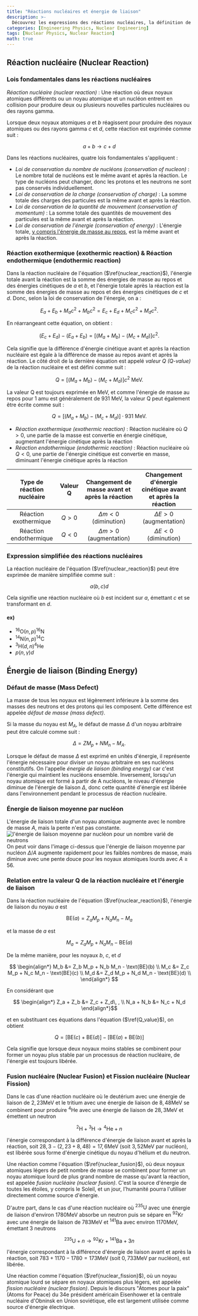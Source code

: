 ```yaml
---
title: "Réactions nucléaires et énergie de liaison"
description: >-
  Découvrez les expressions des réactions nucléaires, la définition de la valeur Q (Q-value), et les concepts de défaut de masse (mass defect) et d'énergie de liaison (binding energy).
categories: [Engineering Physics, Nuclear Engineering]
tags: [Nuclear Physics, Nuclear Reaction]
math: true
---
```


## Réaction nucléaire (Nuclear Reaction)
### Lois fondamentales dans les réactions nucléaires
*Réaction nucléaire (nuclear reaction)* : Une réaction où deux noyaux atomiques différents ou un noyau atomique et un nucléon entrent en collision pour produire deux ou plusieurs nouvelles particules nucléaires ou des rayons gamma.

Lorsque deux noyaux atomiques $a$ et $b$ réagissent pour produire des noyaux atomiques ou des rayons gamma $c$ et $d$, cette réaction est exprimée comme suit :

$$ a + b \rightarrow c + d \tag{1} \label{nuclear_reaction}$$

Dans les réactions nucléaires, quatre lois fondamentales s'appliquent :

- *Loi de conservation du nombre de nucléons (conservation of nucleon)* : Le nombre total de nucléons est le même avant et après la réaction. Le type de nucléons peut changer, donc les protons et les neutrons ne sont pas conservés individuellement.
- *Loi de conservation de la charge (conservation of charge)* : La somme totale des charges des particules est la même avant et après la réaction.
- *Loi de conservation de la quantité de mouvement (conservation of momentum)* : La somme totale des quantités de mouvement des particules est la même avant et après la réaction.
- *Loi de conservation de l'énergie (conservation of energy)* : L'énergie totale, <u>y compris l'énergie de masse au repos</u>, est la même avant et après la réaction.

### Réaction exothermique (exothermic reaction) & Réaction endothermique (endothermic reaction)
Dans la réaction nucléaire de l'équation ($\ref{nuclear_reaction}$), l'énergie totale avant la réaction est la somme des énergies de masse au repos et des énergies cinétiques de $a$ et $b$, et l'énergie totale après la réaction est la somme des énergies de masse au repos et des énergies cinétiques de $c$ et $d$. Donc, selon la loi de conservation de l'énergie, on a :

$$ E_a + E_b + M_a c^2 + M_b c^2 = E_c + E_d + M_c c^2 + M_d c^2. $$

En réarrangeant cette équation, on obtient :

$$ (E_c + E_d) - (E_a + E_b) = [(M_a + M_b) - (M_c + M_d)]c^2. $$

Cela signifie que la différence d'énergie cinétique avant et après la réaction nucléaire est égale à la différence de masse au repos avant et après la réaction.
Le côté droit de la dernière équation est appelé *valeur Q (Q-value)* de la réaction nucléaire et est défini comme suit :

$$ Q = [(M_a + M_b) - (M_c + M_d)]c^2 \ \text{MeV}.\tag{2} \label{Q_value} $$

La valeur Q est toujours exprimée en MeV, et comme l'énergie de masse au repos pour 1 amu est généralement de 931 MeV, la valeur Q peut également être écrite comme suit :

$$ Q = [(M_a + M_b) - (M_c + M_d)]\cdot 931 \ \text{MeV}.\tag{3} $$

- *Réaction exothermique (exothermic reaction)* : Réaction nucléaire où $Q>0$, une partie de la masse est convertie en énergie cinétique, augmentant l'énergie cinétique après la réaction
- *Réaction endothermique (endothermic reaction)* : Réaction nucléaire où $Q<0$, une partie de l'énergie cinétique est convertie en masse, diminuant l'énergie cinétique après la réaction

| Type de réaction nucléaire | Valeur Q | Changement de masse avant et après la réaction | Changement d'énergie cinétique avant et après la réaction |
| :---: | :---: | :---: | :---: |
| Réaction exothermique | $Q>0$ | $\Delta m<0$ (diminution) | $\Delta E>0$ (augmentation) |
| Réaction endothermique | $Q<0$ | $\Delta m>0$ (augmentation) | $\Delta E<0$ (diminution) |

### Expression simplifiée des réactions nucléaires
La réaction nucléaire de l'équation ($\ref{nuclear_reaction}$) peut être exprimée de manière simplifiée comme suit :

$$ a(b, c)d $$

Cela signifie une réaction nucléaire où $b$ est incident sur $a$, émettant $c$ et se transformant en $d$.

#### ex)
- $^{16} \text{O}(n,p)^{16}\text{N}$
- $^{14} \text{N}(n,p)^{14}\text{C}$
- $^{3} \text{H}(d,n)^{4}\text{He}$
- $p(n,\gamma)d$

## Énergie de liaison (Binding Energy)
### Défaut de masse (Mass Defect)
La masse de tous les noyaux est légèrement inférieure à la somme des masses des neutrons et des protons qui les composent. Cette différence est appelée *défaut de masse (mass defect)*.

Si la masse du noyau est $M_A$, le défaut de masse $\Delta$ d'un noyau arbitraire peut être calculé comme suit :

$$ \Delta = ZM_p + NM_n - M_A. $$

Lorsque le défaut de masse $\Delta$ est exprimé en unités d'énergie, il représente l'énergie nécessaire pour diviser un noyau arbitraire en ses nucléons constitutifs. On l'appelle *énergie de liaison (binding energy)* car c'est l'énergie qui maintient les nucléons ensemble. Inversement, lorsqu'un noyau atomique est formé à partir de A nucléons, le niveau d'énergie diminue de l'énergie de liaison $\Delta$, donc cette quantité d'énergie est libérée dans l'environnement pendant le processus de réaction nucléaire.

### Énergie de liaison moyenne par nucléon
L'énergie de liaison totale d'un noyau atomique augmente avec le nombre de masse $A$, mais la pente n'est pas constante.  
![l'énergie de liaison moyenne par nucléon pour un nombre varié de neutrons](https://upload.wikimedia.org/wikipedia/commons/5/53/Binding_energy_curve_-_common_isotopes.svg)  
On peut voir dans l'image ci-dessus que l'énergie de liaison moyenne par nucléon $\Delta/A$ augmente rapidement pour les faibles nombres de masse, mais diminue avec une pente douce pour les noyaux atomiques lourds avec $A\geq56$.

### Relation entre la valeur Q de la réaction nucléaire et l'énergie de liaison
Dans la réaction nucléaire de l'équation ($\ref{nuclear_reaction}$), l'énergie de liaison du noyau $a$ est 

$$ \text{BE}(a) = Z_a M_p + N_a M_n - M_a $$

et la masse de $a$ est

$$ M_a = Z_a M_p + N_a M_n - \text{BE}(a) $$

De la même manière, pour les noyaux $b$, $c$, et $d$

$$ \begin{align*}
M_b &= Z_b M_p + N_b M_n - \text{BE}(b) \\
M_c &= Z_c M_p + N_c M_n - \text{BE}(c) \\
M_d &= Z_d M_p + N_d M_n - \text{BE}(d) \\
\end{align*} $$

En considérant que

$$ \begin{align*}
Z_a + Z_b &= Z_c + Z_d\, , \\
N_a + N_b &= N_c + N_d
\end{align*}$$

et en substituant ces équations dans l'équation ($\ref{Q_value}$), on obtient

$$ Q = [\text{BE}(c) + \text{BE}(d)] - [\text{BE}(a) + \text{BE}(b)] $$

Cela signifie que lorsque deux noyaux moins stables se combinent pour former un noyau plus stable par un processus de réaction nucléaire, de l'énergie est toujours libérée.

### Fusion nucléaire (Nuclear Fusion) et Fission nucléaire (Nuclear Fission)
Dans le cas d'une réaction nucléaire où le deutérium avec une énergie de liaison de $2,23\text{MeV}$ et le tritium avec une énergie de liaison de $8,48\text{MeV}$ se combinent pour produire $^4\text{He}$ avec une énergie de liaison de $28,3\text{MeV}$ et émettent un neutron

$$ ^2\text{H} + {^3\text{H}} \rightarrow {^4\text{He}} + n \tag{4} \label{nuclear_fusion}$$

l'énergie correspondant à la différence d'énergie de liaison avant et après la réaction, soit $28,3-(2,23+8,48)=17,6\text{MeV}$ (soit $3,52\text{MeV}$ par nucléon), est libérée sous forme d'énergie cinétique du noyau d'hélium et du neutron.

Une réaction comme l'équation ($\ref{nuclear_fusion}$), où deux noyaux atomiques légers de petit nombre de masse se combinent pour former un noyau atomique lourd de plus grand nombre de masse qu'avant la réaction, est appelée *fusion nucléaire (nuclear fusion)*. C'est la source d'énergie de toutes les étoiles, y compris le Soleil, et un jour, l'humanité pourra l'utiliser directement comme source d'énergie.

D'autre part, dans le cas d'une réaction nucléaire où $^{235}\text{U}$ avec une énergie de liaison d'environ $1780\text{MeV}$ absorbe un neutron puis se sépare en $^{92}\text{Kr}$ avec une énergie de liaison de $783\text{MeV}$ et $^{141}\text{Ba}$ avec environ $1170\text{MeV}$, émettant 3 neutrons

$$ {^{235}\text{U}} + n \rightarrow {^{92}\text{Kr}} + {^{141}\text{Ba}} + 3n \tag{5} \label{nuclear_fission}$$

l'énergie correspondant à la différence d'énergie de liaison avant et après la réaction, soit $783+1170-1780=173\text{MeV}$ (soit $0,733\text{MeV}$ par nucléon), est libérée.

Une réaction comme l'équation ($\ref{nuclear_fission}$), où un noyau atomique lourd se sépare en noyaux atomiques plus légers, est appelée *fission nucléaire (nuclear fission)*. Depuis le discours "Atomes pour la paix" (Atoms for Peace) du 34e président américain Eisenhower et la centrale nucléaire d'Obninsk en Union soviétique, elle est largement utilisée comme source d'énergie électrique.
